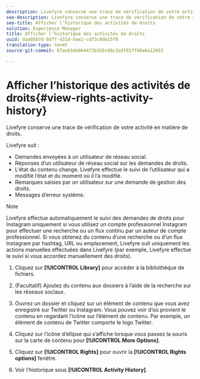 ```yaml
---
description: Livefyre conserve une trace de vérification de votre activité en matière de droits.
seo-description: Livefyre conserve une trace de vérification de votre activité en matière de droits.
seo-title: Afficher l’historique des activités de droits
solution: Experience Manager
title: Afficher l’historique des activités de droits
uuid: daa0587d-8d7f-431d-bae2-cd73c0de15f0
translation-type: tm+mt
source-git-commit: 67aeb3de964473b326c88c3a3f81ff48a6a12652

---
```



# Afficher l’historique des activités de droits{#view-rights-activity-history}

Livefyre conserve une trace de vérification de votre activité en matière de droits.

Livefyre suit :

* Demandes envoyées à un utilisateur de réseau social.
* Réponses d’un utilisateur de réseau social sur les demandes de droits.
* L’état du contenu change. Livefyre effectue le suivi de l’utilisateur qui a modifié l’état et du moment où il l’a modifié.
* Remarques saisies par un utilisateur sur une demande de gestion des droits.
* Messages d’erreur système.

>[!NOTE]
>
>Livefyre effectue automatiquement le suivi des demandes de droits pour Instagram uniquement si vous utilisez un compte professionnel Instagram pour effectuer une recherche ou un flux continu par un auteur de compte professionnel. Si vous obtenez du contenu d’une recherche ou d’un flux Instagram par hashtag, URL ou emplacement, Livefyre suit uniquement les actions manuelles effectuées dans Livefyre (par exemple, Livefyre effectue le suivi si vous accordez manuellement des droits).

1. Cliquez sur **[!UICONTROL Library]** pour accéder à la bibliothèque de fichiers.
1. (Facultatif) Ajoutez du contenu aux dossiers à l’aide de la recherche sur les réseaux sociaux.
1. Ouvrez un dossier et cliquez sur un élément de contenu que vous avez enregistré sur Twitter ou Instagram. Vous pouvez voir d’où provient le contenu en regardant l’icône sur l’élément de contenu. Par exemple, un élément de contenu de Twitter comporte le logo Twitter.
1. Cliquez sur l’icône d’ellipse qui s’affiche lorsque vous passez la souris sur la carte de contenu pour **[!UICONTROL More Options]**.
1. Cliquez sur **[!UICONTROL Rights]** pour ouvrir la **[!UICONTROL Rights options]** fenêtre.

1. Voir l'historique sous **[!UICONTROL Activity History]**.

